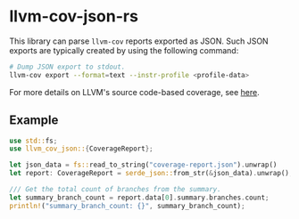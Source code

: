 # llvm-cov-json-rs
This library can parse `llvm-cov` reports exported as JSON.
Such JSON exports are typically created by using the following command:
```bash
# Dump JSON export to stdout.
llvm-cov export --format=text --instr-profile <profile-data>
```

For more details on LLVM's source code-based coverage, see [here](https://clang.llvm.org/docs/SourceBasedCodeCoverage.html).

## Example

```rs
use std::fs;
use llvm_cov_json::{CoverageReport};

let json_data = fs::read_to_string("coverage-report.json").unwrap()
let report: CoverageReport = serde_json::from_str(&json_data).unwrap();

/// Get the total count of branches from the summary.
let summary_branch_count = report.data[0].summary.branches.count;
println!("summary_branch_count: {}", summary_branch_count);
```